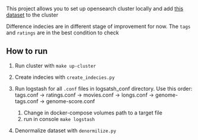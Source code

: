 This project allows you to set up opensearch cluster locally and 
add  [this dataset](https://grouplens.org/datasets/movielens/25m/) to the cluster

Difference indecies are in different stage of improvement for now. 
The `tags` and `ratings` are in the best condition to check

## How to run
1. Run cluster with `make up-cluster`

2. Create indecies with `create_indecies.py`

3. Run logstash for all `.conf` files in logsatsh_conf directory. Use this order: 
tags.conf -> ratings.conf -> movies.conf -> longs.conf -> genome-tags.conf -> 
genome-score.conf

   1. Change in docker-compose volumes path to a target file
   2. run in console ```make logstash``` 

4. Denormalize dataset with `denormilize.py`
